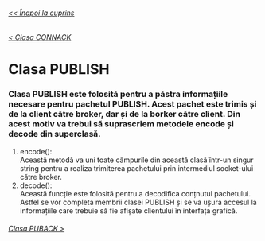 ###### [<< Înapoi la cuprins](../Cuprins.md)
###### [< Clasa CONNACK](08.%20CONNACK.md)
# Clasa PUBLISH
### Clasa PUBLISH este folosită pentru a păstra informațiile necesare pentru pachetul PUBLISH. Acest pachet este trimis și de la client către broker, dar și de la borker către client. Din acest motiv va trebui să suprascriem metodele encode și decode din superclasă.
1. encode():  
Această metodă va uni toate câmpurile din această clasă într-un singur string pentru a realiza trimiterea pachetului prin intermediul socket-ului către broker.
2. decode():  
Această funcție este folosită pentru a decodifica conțnutul pachetului. Astfel se vor completa membrii clasei PUBLISH și se va ușura accesul la informațiile care trebuie să fie afișate clientului în interfața grafică.
###### [Clasa PUBACK >](10.%20PUBACK.md)
